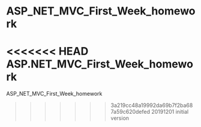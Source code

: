 # ASP_NET_MVC_First_Week_homework
<<<<<<< HEAD
ASP.NET_MVC_First_Week_homework
=======
ASP_NET_MVC_First_Week_homework
>>>>>>> 3a219cc48a19992da69b7f2ba687a59c620defed
20191201 initial version
